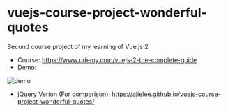 # vuejs-course-project-wonderful-quotes
Second course project of my learning of Vue.js 2

- Course: https://www.udemy.com/vuejs-2-the-complete-guide
- Demo:

![demo](http://res.cloudinary.com/dvlfojetn/image/upload/v1494091068/Public/wonderful_quotes_demo.gif)

- jQuery Verion (For comparison): https://ajielee.github.io/vuejs-course-project-wonderful-quotes/
